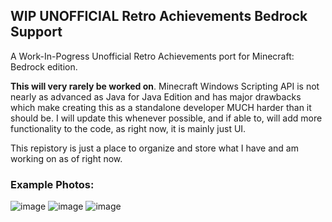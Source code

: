 ## WIP UNOFFICIAL Retro Achievements Bedrock Support
A Work-In-Pogress Unofficial Retro Achievements port for Minecraft: Bedrock edition.

**This will very rarely be worked on**. Minecraft Windows Scripting API is not nearly as advanced as Java for Java Edition and has major drawbacks which make creating this as a standalone developer MUCH harder than it should be. I will update this whenever possible, and if able to, will add more functionality to the code, as right now, it is mainly just UI.

This repistory is just a place to organize and store what I have and am working on as of right now.


### Example Photos:
![image](https://github.com/user-attachments/assets/06e06e0c-217c-4fb4-905b-6a5c61992f75)
![image](https://github.com/user-attachments/assets/6134f034-238a-46fe-a3d5-0c87381fa0b5)
![image](https://github.com/user-attachments/assets/5e62fc2f-f852-4e50-af62-e1b2335ee841)
